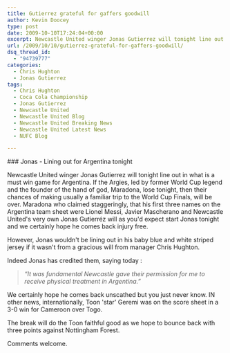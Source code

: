 ```yaml
---
title: Gutierrez grateful for gaffers goodwill
author: Kevin Doocey
type: post
date: 2009-10-10T17:24:04+00:00
excerpt: Newcastle United winger Jonas Gutierrez will tonight line out in what is a must win
url: /2009/10/10/gutierrez-grateful-for-gaffers-goodwill/
dsq_thread_id:
  - "94739777"
categories:
  - Chris Hughton
  - Jonas Gutierrez
tags:
  - Chris Hughton
  - Coca Cola Championship
  - Jonas Gutierrez
  - Newcastle United
  - Newcastle United Blog
  - Newcastle United Breaking News
  - Newcastle United Latest News
  - NUFC Blog

---
```

### Jonas - Lining out for Argentina tonight

Newcastle United winger Jonas Gutierrez will tonight line out in what is a must win game for Argentina. If the Argies, led by former World Cup legend and the founder of the hand of god, Maradona, lose tonight, then their chances of making usually a familiar trip to the World Cup Finals, will be over. Maradona who claimed staggeringly, that his first three names on the  Argentina team sheet were Lionel Messi, Javier Mascherano and Newcastle United's very own Jonas Gutierréz will as you'd expect start Jonas tonight and we certainly hope he comes back injury free.

However, Jonas wouldn't be lining out in his baby blue and white striped jersey if it wasn't from a gracious will from manager Chris Hughton.

Indeed Jonas has credited them, saying today :

> _“It was fundamental Newcastle gave their permission for me to receive physical treatment in Argentina.”_

We certainly hope he comes back unscathed but you just never know. IN other news, internationally, Toon 'star' Geremi was on the score sheet in a 3-0 win for Cameroon over Togo.

The break will do the Toon faithful good as we hope to bounce back with three points against Nottingham Forest.

Comments welcome.
